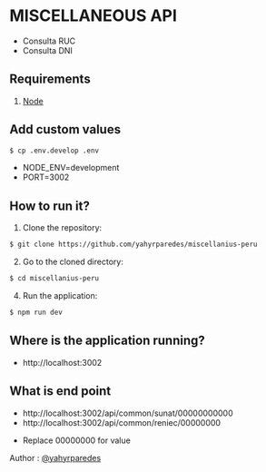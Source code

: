 # MISCELLANEOUS API
- Consulta RUC
- Consulta DNI

## Requirements
1. [Node](https://nodejs.org)
  
## Add custom values
```bash
$ cp .env.develop .env
 ```
- NODE_ENV=development
- PORT=3002

## How to run it?
1. Clone the repository:
```bash
$ git clone https://github.com/yahyrparedes/miscellanius-peru
```

2. Go to the cloned directory:
```bash
$ cd miscellanius-peru
```

4. Run the application:
```bash
$ npm run dev
```

## Where is the application running?
- http://localhost:3002


## What is end point
- http://localhost:3002/api/common/sunat/00000000000
- http://localhost:3002/api/common/reniec/00000000

* Replace 00000000 for value

Author : [@yahyrparedes](https://www.linkedin.com/in/yahyrparedesarteaga/)
